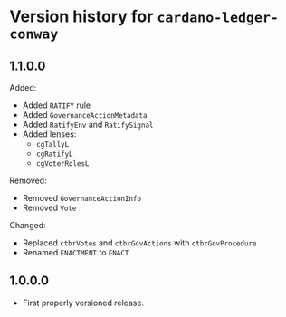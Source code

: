 # Version history for `cardano-ledger-conway`

## 1.1.0.0

Added:
 * Added `RATIFY` rule
 * Added `GovernanceActionMetadata`
 * Added `RatifyEnv` and `RatifySignal`
 * Added lenses:
   * `cgTallyL`
   * `cgRatifyL`
   * `cgVoterRolesL`

Removed:
 * Removed `GovernanceActionInfo`
 * Removed `Vote`

Changed:
 * Replaced `ctbrVotes` and `ctbrGovActions` with `ctbrGovProcedure`
 * Renamed `ENACTMENT` to `ENACT`

## 1.0.0.0

* First properly versioned release.
